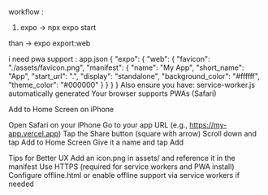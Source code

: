 

workflow :
1. expo -> npx expo start

than -> expo export:web 


i need pwa support :
app.json {
  "expo": {
    "web": {
      "favicon": "./assets/favicon.png",
      "manifest": {
        "name": "My App",
        "short_name": "App",
        "start_url": ".",
        "display": "standalone",
        "background_color": "#ffffff",
        "theme_color": "#000000"
      }
    }
  }
}
Also ensure you have:
service-worker.js automatically generated
Your browser supports PWAs (Safari)

Add to Home Screen on iPhone

Open Safari on your iPhone
Go to your app URL (e.g., https://my-app.vercel.app)
Tap the Share button (square with arrow)
Scroll down and tap Add to Home Screen
Give it a name and tap Add


 Tips for Better UX
 Add an icon.png in assets/ and reference it in the manifest
Use HTTPS (required for service workers and PWA install)
Configure offline.html or enable offline support via service workers if needed

